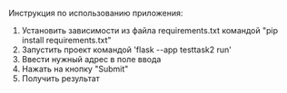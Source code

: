 Инструкция по использованию приложения:
1. Установить зависимости из файла requirements.txt командой "pip install requirements.txt"
2. Запустить проект командой 'flask --app testtask2 run'
3. Ввести нужный адрес в поле ввода
4. Нажать на кнопку "Submit"
5. Получить результат